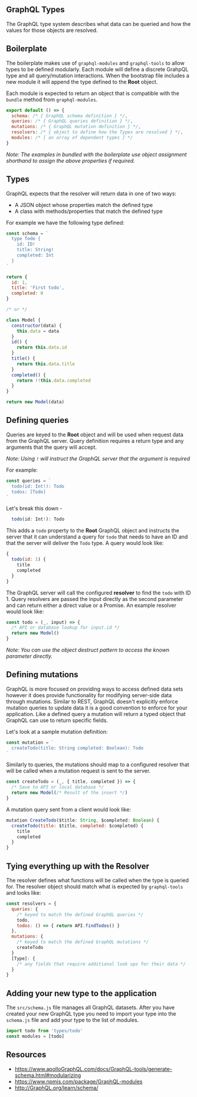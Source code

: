 GraphQL Types
---

The GraphQL type system describes what data can be queried and how the values
for those objects are resolved.

## Boilerplate

The boilerplate makes use of `graphql-modules` and `graphql-tools` to allow types to be defined modularly. Each module will define a discrete GrahpQL type and all query/mutation interactions. When the bootstrap file includes a new module it will append the type defined to the **Root** object.

Each module is expected to return an object that is compatible with the `bundle` method from `graphql-modules`.

``` javascript
export default () => {
  schema: /* { GraphQL schema definition } */,
  queries: /* { GraphQL queries definition } */,
  mutations: /* { GraphQL mutation definition } */,
  resolvers: /* { object to define how the Types are resolved } */,
  modules: /* [ an array of dependent types ] */
}
```

*Note: The examples in bundled with the boilerplate use object assignment shorthand to assign the above properties if required.*

## Types

GraphQL expects that the resolver will return data in one of two ways:

  - A JSON object whose properties match the defined type
  - A class with methods/properties that match the defined type

For example we have the following type defined:

``` javascript
const schema = `
  type Todo {
    id: ID!
    title: String!
    completed: Int
  }
`
```

``` javascript
return {
  id: 1,
  title: 'First todo',
  completed: 0
}

/* or */

class Model {
  constructor(data) {
    this.data = data
  }
  id() {
    return this.data.id
  }
  title() {
    return this.data.title
  }
  completed() {
    return !!this.data.completed
  }
}

return new Model(data)

```

## Defining queries

Queries are keyed to the **Root** object and will be used when request data from the GraphQL server. Query definition requires a return type and any arguments that the query will accept.

*Note: Using `!` will instruct the GraphQL server that the argument is required*

For example:

``` javascript
const queries = `
  todo(id: Int!): Todo
  todos: [Todo]
`
```

Let's break this down -

``` javascript
  todo(id: Int!): Todo
```

This adds a `todo` property to the **Root** GraphQL object and instructs the server that it can understand a query for `todo` that needs to have an ID and that the server will deliver the `Todo` type. A query would look like:

``` javascript
{
  todo(id: 1) {
    title
    completed
  }
}
```

The GraphQL server will call the configured **resolver** to find the `todo` with ID 1. Query resolvers are passed the input directly as the second parameter and can return either a direct value or a Promise. An example resolver would look like:

``` javascript
const todo = (_, input) => {
  /* API or database lookup for input.id */
  return new Model()
}
```

*Note: You can use the object destruct pattern to access the known parameter directly.*

## Defining mutations

GraphQL is more focused on providing ways to access defined data sets however it does provide functionality for modifying server-side data through mutations. Similar to REST, GraphQL doesn't explicitly enforce mutation queries to update data it is a good convention to enforce for your application. Like a defined query a mutation will return a typed object that GraphQL can use to return specific fields.

Let's look at a sample mutation definition:

``` javascript
const mutation = `
  createTodo(title: String completed: Boolean): Todo
`
```

Similarly to queries, the mutations should map to a configured resolver that will be called when a mutation request is sent to the server.

``` javascript
const createTodo = (_, { title, completed }) => {
  /* Save to API or local database */
  return new Model(/* Result of the insert */)
}
```

A mutation query sent from a client would look like:

``` javascript
mutation CreateTodo($title: String, $completed: Boolean) {
  createTodo(title: $title, completed: $completed) {
    title
    completed
  }
}
```

## Tying everything up with the Resolver

The resolver defines what functions will be called when the type is queried for. The resolver object should match what is expected by `graphql-tools` and looks like:

``` javascript
const resolvers = {
  queries: {
    /* keyed to match the defined GraphQL queries */
    todo,
    todos: () => { return API.findTodos() }
  },
  mutations: {
    /* keyed to match the defined GraphQL mutations */
    createTodo
  }
  [Type]: {
    /* any fields that require additional look ups for their data */
  }
}
```

## Adding your new type to the application

The `src/schema.js` file manages all GraphQL datasets. After you have created your new GraphQL type you need to import your type into the `schema.js` file and add your type to the list of modules.

``` javascript
import todo from 'types/todo'
const modules = [todo]
```

## Resources

- https://www.apolloGraphQL.com/docs/GraphQL-tools/generate-schema.html#modularizing
- https://www.npmjs.com/package/GraphQL-modules
- http://GraphQL.org/learn/schema/
